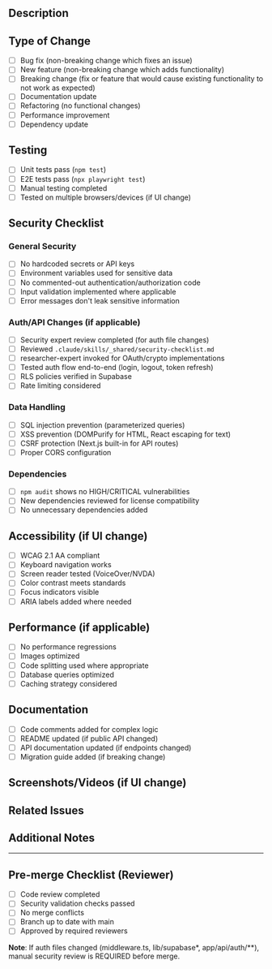 ## Description

<!-- Brief description of what this PR does -->

## Type of Change

- [ ] Bug fix (non-breaking change which fixes an issue)
- [ ] New feature (non-breaking change which adds functionality)
- [ ] Breaking change (fix or feature that would cause existing functionality to not work as expected)
- [ ] Documentation update
- [ ] Refactoring (no functional changes)
- [ ] Performance improvement
- [ ] Dependency update

## Testing

<!-- Describe the tests you ran to verify your changes -->

- [ ] Unit tests pass (`npm test`)
- [ ] E2E tests pass (`npx playwright test`)
- [ ] Manual testing completed
- [ ] Tested on multiple browsers/devices (if UI change)

## Security Checklist

<!-- REQUIRED for changes to auth, API routes, or data handling -->

### General Security
- [ ] No hardcoded secrets or API keys
- [ ] Environment variables used for sensitive data
- [ ] No commented-out authentication/authorization code
- [ ] Input validation implemented where applicable
- [ ] Error messages don't leak sensitive information

### Auth/API Changes (if applicable)
- [ ] Security expert review completed (for auth file changes)
- [ ] Reviewed `.claude/skills/_shared/security-checklist.md`
- [ ] researcher-expert invoked for OAuth/crypto implementations
- [ ] Tested auth flow end-to-end (login, logout, token refresh)
- [ ] RLS policies verified in Supabase
- [ ] Rate limiting considered

### Data Handling
- [ ] SQL injection prevention (parameterized queries)
- [ ] XSS prevention (DOMPurify for HTML, React escaping for text)
- [ ] CSRF protection (Next.js built-in for API routes)
- [ ] Proper CORS configuration

### Dependencies
- [ ] `npm audit` shows no HIGH/CRITICAL vulnerabilities
- [ ] New dependencies reviewed for license compatibility
- [ ] No unnecessary dependencies added

## Accessibility (if UI change)

- [ ] WCAG 2.1 AA compliant
- [ ] Keyboard navigation works
- [ ] Screen reader tested (VoiceOver/NVDA)
- [ ] Color contrast meets standards
- [ ] Focus indicators visible
- [ ] ARIA labels added where needed

## Performance (if applicable)

- [ ] No performance regressions
- [ ] Images optimized
- [ ] Code splitting used where appropriate
- [ ] Database queries optimized
- [ ] Caching strategy considered

## Documentation

- [ ] Code comments added for complex logic
- [ ] README updated (if public API changed)
- [ ] API documentation updated (if endpoints changed)
- [ ] Migration guide added (if breaking change)

## Screenshots/Videos (if UI change)

<!-- Add screenshots or videos demonstrating the changes -->

## Related Issues

<!-- Link to related issues: Fixes #123, Closes #456 -->

## Additional Notes

<!-- Any additional information reviewers should know -->

---

## Pre-merge Checklist (Reviewer)

- [ ] Code review completed
- [ ] Security validation checks passed
- [ ] No merge conflicts
- [ ] Branch up to date with main
- [ ] Approved by required reviewers

**Note**: If auth files changed (middleware.ts, lib/supabase*, app/api/auth/**), manual security review is REQUIRED before merge.
